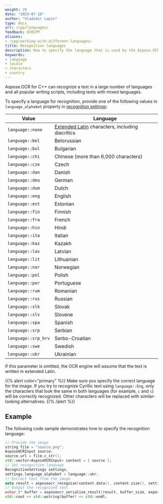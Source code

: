 ```yaml
---
weight: 20
date: "2023-07-18"
author: "Vladimir Lapin"
type: docs
url: /cpp/languages/
feedback: OCRCPP
aliases:
- /cpp/working-with-different-languages/
title: Recognition languages
description: How to specify the language that is used by the Aspose.OCR recognition engine.
keywords:
- language
- locale
- characters
- country
---
```


Aspose.OCR for C++ can recognize a text in a large number of languages and all popular writing scripts, including texts with mixed languages.

To specify a language for recognition, provide one of the following values in `language_alphabet` property in [recognition settings](https://reference.aspose.com/ocr/cpp/struct/recognition_settings):

Value | Language
----- | --------
`language::none` | [Extended Latin](/ocr/cpp/recognition-languages/#supported-characters) characters, including diacritics
`language::bel` | Belorussian
`language::bul` | Bulgarian
`language::chi` | Chinese (more than 6,000 characters)
`language::cze` | Czech
`language::dan` | Danish
`language::deu` | German
`language::dum` | Dutch
`language::eng` | English
`language::est` | Estonian
`language::fin` | Finnish
`language::fra` | French
`language::hin` | Hindi
`language::ita` | Italian
`language::kaz` | Kazakh
`language::lav` | Latvian
`language::lit` | Lithuanian
`language::nor` | Norwegian
`language::pol` | Polish
`language::por` | Portuguese
`language::rum` | Romanian
`language::rus` | Russian
`language::slk` | Slovak
`language::slv` | Slovene
`language::spa` | Spanish
`language::srp` | Serbian
`language::srp_hrv` | Serbo-Croatian
`language::swe` | Swedish
`language::ukr` | Ukrainian

If this parameter is omitted, the OCR engine will assume that the text is written in extended Latin.

{{% alert color="primary" %}}
Make sure you specify the correct language for the image. If you try to recognize Cyrillic text using `language::Eng`, only the characters that look the same in both languages (for example, `с` and `c`) will be correctly recognized. Other characters will be replaced with similar-looking alternatives.
{{% /alert %}}

## Example

The following code sample demonstrates how to specify the recognition language:

```cpp
// Provide the image
string file = "source.png";
AsposeOCRInput source;
source.url = file.c_str();
std::vector<AsposeOCRInput> content = { source };
// Set recognition language
RecognitionSettings settings;
settings.language_alphabet = language::ukr;
// Extract text from the image
auto result = asposeocr_recognize(content.data(), content.size(), settings);
// Output the recognized text
wchar_t* buffer = asposeocr_serialize_result(result, buffer_size, export_format::text);
std::cout << std::wstring(buffer) << std::endl;
```
